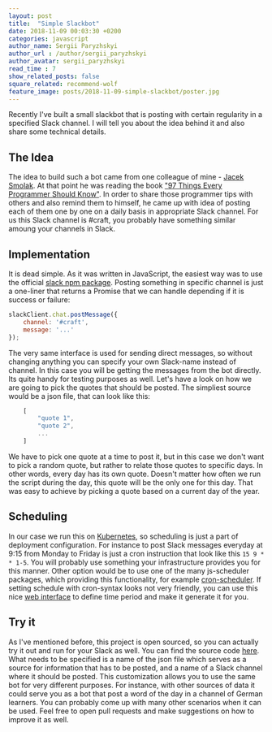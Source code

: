 ```yaml
---
layout: post
title:  "Simple Slackbot"
date: 2018-11-09 00:03:30 +0200
categories: javascript
author_name: Sergii Paryzhskyi
author_url : /author/sergii_paryzhskyi
author_avatar: sergii_paryzhskyi
read_time : 7
show_related_posts: false
square_related: recommend-wolf
feature_image: posts/2018-11-09-simple-slackbot/poster.jpg
---
```


Recently I've built a small slackbot that is posting with certain regularity in a specified Slack channel. I will tell you about the idea behind it and also share some technical details.


## The Idea

The idea to build such a bot came from one colleague of mine - [Jacek Smolak][jacek]. At that point he was reading the book ["97 Things Every Programmer Should Know"][book-link]. In order to share those programmer tips with others and also remind them to himself, he came up with idea of posting each of them one by one on a daily basis in appropriate Slack channel. For us this Slack channel is #craft, you probably have something similar amoung your channels in Slack.


## Implementation

It is dead simple. As it was written in JavaScript, the easiest way was to use the official [slack npm package][slack-npm]. Posting something in specific channel is just a one-liner that returns a Promise that we can handle depending if it is success or failure:

```js
slackClient.chat.postMessage({
    channel: '#craft',
    message: '...'
});
```

The very same interface is used for sending direct messages, so without changing anything you can specify your own Slack-name instead of channel. In this case you will be getting the messages from the bot directly. Its quite handy for testing purposes as well.
Let's have a look on how we are going to pick the quotes that should be posted. The simpliest source would be a json file, that can look like this:

```js
    [
        "quote 1",
        "quote 2",
        ...
    ]
```
We have to pick one quote at a time to post it, but in this case we don't want to pick a random quote, but rather to relate those quotes to specific days. In other words, every day has its own quote. Doesn't matter how often we run the script during the day, this quote will be the only one for this day. That was easy to achieve by picking a quote based on a current day of the year.


## Scheduling

In our case we run this on [Kubernetes][kubernetes], so scheduling is just a part of deployment configuration. For instance to post Slack messages everyday at 9:15 from Monday to Friday is just a cron instruction that look like this `15 9 * * 1-5`. You will probably use something your infrastructure provides you for this manner.
Other option would be to use one of the many js-scheduler packages, which providing this functionality, for example  [cron-scheduler][cron-scheduler].
If setting schedule with cron-syntax looks not very friendly, you can use this nice [web interface][cron-generator] to define time period and make it generate it for you.


## Try it

As I've mentioned before, this project is open sourced, so you can actually try it out and run for your Slack as well. You can find the source code [here][github-quote-bot]. What needs to be specified is a name of the json file which serves as a source for information that has to be posted, and a name of a Slack channel where it should be posted. This customization allows you to use the same bot for very different purposes. For instance, with other sources of data it could serve you as a bot that post a word of the day in a channel of German learners. You can probably come up with many other scenarios when it can be used. Feel free to open pull requests and make suggestions on how to improve it as well.


[jacek]: http://techblog.holidaycheck.com/author/jaceksmolak/
[book-link]: http://shop.oreilly.com/product/9780596809492.do
[slack-npm]: https://www.npmjs.com/package/slack
[cron-scheduler]: https://www.npmjs.com/package/cron-scheduler
[github-quote-bot]: https://github.com/HeeL/quote-bot
[cron-generator]: https://crontab-generator.org/
[kubernetes]: https://kubernetes.io/
